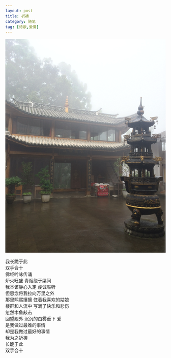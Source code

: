 ```yaml
---
layout: post
title: 祈祷
category: 随笔
tag: [诗歌,爱情]
---
```

![殿外白雾](/public/postimg/prayer/dianwai.jpg "殿外白雾")    

我长跪于此   
双手合十   
佛经吟咏传诵   
炉火旺盛 青烟绕于梁间   
我本该静心入定 虔诚聆听   
但思念将我拉向万里之外   
那里熙熙攘攘 住着我喜欢的姑娘   
楼群和人流中 写满了快乐和悲伤   
忽然木鱼敲击   
回望殿外 沉沉的白雾垂下 
爱   
是我做过最难的事情   
却是我做过最好的事情   
我为之祈祷    
长跪于此   
双手合十     



